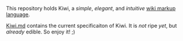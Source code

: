This repository holds Kiwi, a *simple*, *elegant*, and *intuitive*
[wiki markup
language](https://en.wikipedia.org/wiki/Wiki_markup).

[Kiwi.md](Kiwi.md) contains the current specificaiton of Kiwi.  It is *not*
ripe *yet*, but *already* edible.  So enjoy it!  ;)

